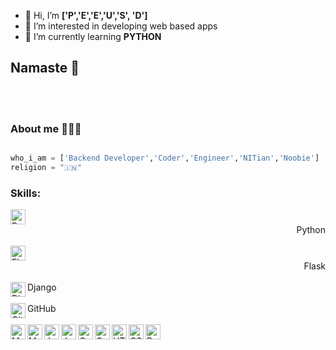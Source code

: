 - 👋 Hi, I’m **['P','E','E','U','S',  'D']**
- 👀 I’m interested in developing web based apps
- 🌱 I’m currently learning **PYTHON**

## Namaste 👋





</br>
</br>




### About me 🙋🏻‍♂️
```python

who_i_am = ['Backend Developer','Coder','Engineer','NITian','Noobie']
religion = "🇮🇳"
```


### Skills:

<img alt="Python" width="24px" src="https://cdn.jsdelivr.net/npm/simple-icons@3.2.0/icons/python.svg" />
<figcaption align="right">Python</figcaption></br>
<img alt="Flask" width="24px" src="https://cdn.jsdelivr.net/npm/simple-icons@3.2.0/icons/flask.svg" />
<figcaption align="right">Flask</figcaption></br>
<img align="left" alt="Django" width="24px" src="https://cdn.jsdelivr.net/npm/simple-icons@3.2.0/icons/django.svg" />
<figcaption>Django</figcaption></br>
<img align="left" alt="GitHub" width="24px" src="https://cdn.jsdelivr.net/npm/simple-icons@3.2.0/icons/github.svg" />
<figcaption>GitHub</figcaption></br>
<img align="left" alt="MongoDB" width="24px" src="https://cdn.jsdelivr.net/npm/simple-icons@3.2.0/icons/mongodb.svg" />
<img align="left" alt="MySQL" width="24px" src="https://cdn.jsdelivr.net/npm/simple-icons@3.2.0/icons/mysql.svg" />
<img align="left" alt="JavaScript" width="24px" src="https://cdn.jsdelivr.net/npm/simple-icons@3.2.0/icons/javascript.svg" />
<img align="left" alt="Java" width="24px" src="https://cdn.jsdelivr.net/npm/simple-icons@3.2.0/icons/java.svg" />
<img align="left" alt="C" width="24px" src="https://cdn.jsdelivr.net/npm/simple-icons@3.2.0/icons/c.svg" />
<img align="left" alt="C++" width="24px" src="https://cdn.jsdelivr.net/npm/simple-icons@3.2.0/icons/cplusplus.svg" />
<img align="left" alt="HTML" width="24px" src="https://cdn.jsdelivr.net/npm/simple-icons@3.2.0/icons/html5.svg" />
<img align="left" alt="CSS" width="24px" src="https://cdn.jsdelivr.net/npm/simple-icons@3.2.0/icons/css3.svg" />
<img align="left" alt="Bootstrap" width="24px" src="https://cdn.jsdelivr.net/npm/simple-icons@3.2.0/icons/bootstrap.svg" />
</br>
</br>


